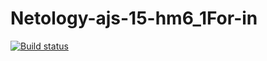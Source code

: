 # Netology-ajs-15-hm6_1For-in
[![Build status](https://ci.appveyor.com/api/projects/status/rosev9isyb7cgl5i?svg=true)](https://ci.appveyor.com/project/Ekaterina-Bogdanova/netology-ajs-15-hm6-1for-in)
